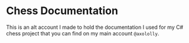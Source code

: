 # Chess Documentation

This is an alt account I made to hold the documentation I used for my C# chess project that you can find on my main account `@axololly`.
